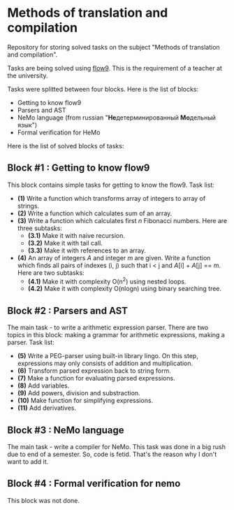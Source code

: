 # Methods of translation and compilation

Repository for storing solved tasks on the subject "Methods of translation and compilation".

Tasks are being solved using [flow9](https://github.com/area9innovation/flow9). This is the requirement of a teacher at the university.

Tasks were splitted between four blocks. Here is the list of blocks:
  * Getting to know flow9
  * Parsers and AST
  * NeMo language (from russian "**Не**детерминированный **Мо**дельный язык")
  * Formal verification for HeMo

Here is the list of solved blocks of tasks:

## Block #1 : Getting to know flow9
This block contains simple tasks for getting to know the flow9.
Task list:
  * **(1)** Write a function which transforms array of integers to array of strings.
  * **(2)** Write a function which calculates sum of an array.
  * **(3)** Write a function which calculates first _n_ Fibonacci numbers. Here are three subtasks:
    * **(3.1)** Make it with naive recursion.
    * **(3.2)** Make it with tail call.
    * **(3.3)** Make it with references to an array.
  * **(4)** An array of integers _A_ and integer _m_ are given. Write a function which finds all pairs of indexes (i, j) such that i < j and _A_[i] + _A_[j] == _m_. Here are two subtasks:
    * **(4.1)** Make it with complexity O(n<sup>2</sup>) using nested loops.
    * **(4.2)** Make it with complexity O(nlogn) using binary searching tree.

## Block #2 : Parsers and AST
The main task - to write a arithmetic expression parser.
There are two topics in this block: making a grammar for arithmetic expressions, making a parser.
Task list:
  * **(5)** Write a PEG-parser using built-in library lingo. On this step, expressions may only consists of addition and multiplication.
  * **(6)** Transform parsed expression back to string form.
  * **(7)** Make a function for evaluating parsed expressions.
  * **(8)** Add variables.
  * **(9)** Add powers, division and substraction.
  * **(10)** Make function for simplifying expressions.
  * **(11)** Add derivatives.
  
## Block #3 : NeMo language
The main task - write a compiler for NeMo.
This task was done in a big rush due to end of a semester. So, code is fetid. That's the reason why I don't want to add it.

## Block #4 : Formal verification for nemo
This block was not done.
